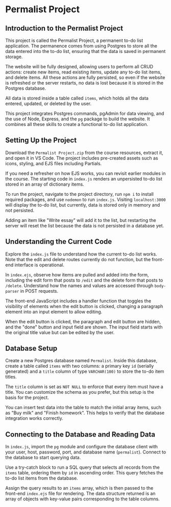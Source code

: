 # Permalist Project

## Introduction to the Permalist Project

This project is called the Permalist Project, a permanent to-do list application. The permanence comes from using Postgres to store all the data entered into the to-do list, ensuring that the data is saved in permanent storage.

The website will be fully designed, allowing users to perform all CRUD actions: create new items, read existing items, update any to-do list items, and delete items. All these actions are fully persisted, so even if the website is refreshed or the server restarts, no data is lost because it is stored in the Postgres database.

All data is stored inside a table called `items`, which holds all the data entered, updated, or deleted by the user.

This project integrates Postgres commands, pgAdmin for data viewing, and the use of Node, Express, and the `pg` package to build the website. It combines all these skills to create a functional to-do list application.

## Setting Up the Project

Download the `Permalist Project.zip` from the course resources, extract it, and open it in VS Code. The project includes pre-created assets such as icons, styling, and EJS files including Partials.

If you need a refresher on how EJS works, you can revisit earlier modules in the course. The starting code in `index.js` renders an unpersisted to-do list stored in an array of dictionary items.

To run the project, navigate to the project directory, run `npm i` to install required packages, and use `nodemon` to run `index.js`. Visiting `localhost:3000` will display the to-do list, but currently, data is stored only in memory and not persisted.

Adding an item like "Write essay" will add it to the list, but restarting the server will reset the list because the data is not persisted in a database yet.

## Understanding the Current Code

Explore the `index.js` file to understand how the current to-do list works. Note that the edit and delete routes currently do not function, but the front-end interface is operational.

In `index.ejs`, observe how items are pulled and added into the form, including the edit form that posts to `/edit` and the delete form that posts to `/delete`. Understand how the names and values are accessed through `body-parser` in POST requests.

The front-end JavaScript includes a handler function that toggles the visibility of elements when the edit button is clicked, changing a paragraph element into an input element to allow editing.

When the edit button is clicked, the paragraph and edit button are hidden, and the "done" button and input field are shown. The input field starts with the original title value but can be edited by the user.

## Database Setup

Create a new Postgres database named `Permalist`. Inside this database, create a table called `items` with two columns: a primary key `id` (serially generated) and a `title` column of type `VARCHAR(100)` to store the to-do item titles.

The `title` column is set as `NOT NULL` to enforce that every item must have a title. You can customize the schema as you prefer, but this setup is the basis for the project.

You can insert test data into the table to match the initial array items, such as "Buy milk" and "Finish homework". This helps to verify that the database integration works correctly.

## Connecting to the Database and Reading Data

In `index.js`, import the `pg` module and configure the database client with your user, host, password, port, and database name (`permalist`). Connect to the database to start querying data.

Use a try-catch block to run a SQL query that selects all records from the `items` table, ordering them by `id` in ascending order. This query fetches the to-do list items from the database.

Assign the query results to an `items` array, which is then passed to the front-end `index.ejs` file for rendering. The data structure returned is an array of objects with key-value pairs corresponding to the table columns.

